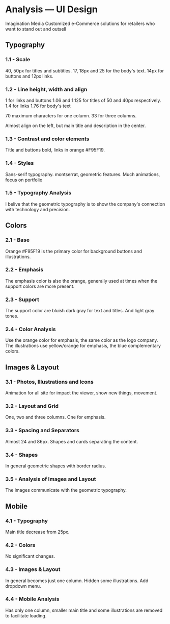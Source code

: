 # Analysis — UI Design
Imagination Media Customized e-Commerce solutions for retailers who want to stand out and outsell

## Typography

### 1.1 - Scale
  40, 50px for titles and subtitles.
  17, 18px and 25 for the body's text.
  14px for buttons and 12px links.

### 1.2 - Line height, width and align
  1 for links and buttons
  1.06 and 1.125 for titles of 50 and 40px respectively.
  1.4 for links
  1.76 for body's text

  70 maximum characters for one column.
  33 for three columns. 

  Almost align on the left, but main title and description in the center.

### 1.3 - Contrast and color elements
  Title and buttons bold, links in orange #F95F19.

### 1.4 - Styles
  Sans-serif typography. montserrat, geometric features. Much animations, focus on portfolio

### 1.5 - Typography Analysis
  I belive that the geometric typography is to show the company's connection with technology and precision.

## Colors

### 2.1 - Base
  Orange #F95F19 is the primary color for background buttons and illustrations.

### 2.2 - Emphasis
  The emphasis color is also the orange, generally used at times when the
  support colors are more present.

### 2.3 - Support
  The support color are bluish dark gray for text and titles. And light gray tones.

### 2.4 - Color Analysis
  Use the orange color for emphasis, the same color as the logo company.
  The illustrations use yellow/orange for emphasis, the blue complementary colors. 

## Images & Layout

### 3.1 - Photos, Illustrations and Icons
  Animation for all site for impact the viewer, show new things, movement.

### 3.2 - Layout and Grid
  One, two and three columns. One for emphasis.

### 3.3 - Spacing and Separators
  Almost 24 and 86px. Shapes and cards separating the content.

### 3.4 - Shapes
  In general geometric shapes with border radius.

### 3.5 - Analysis of Images and Layout
  The images communicate with the geometric typography.

## Mobile
### 4.1 - Typography
  Main title decrease from 25px.

### 4.2 - Colors
  No significant changes.

### 4.3 - Images & Layout
  In general becomes just one column. Hidden some illustrations. 
  Add dropdown menu.

### 4.4 - Mobile Analysis
  Has only one column, smaller main title and some illustrations are removed
  to facilitate loading.
